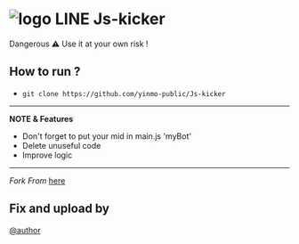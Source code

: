 # ![logo](src/LINE.png) LINE Js-kicker

Dangerous ⚠ Use it at your own risk !


How to run ?
------
- `git clone https://github.com/yinmo-public/Js-kicker`


----
**NOTE & Features** 
- Don't forget to put your mid in main.js 'myBot'
- Delete unuseful code 
- Improve logic
----

*Fork From* [here](https://github.com/rnjacky777/785)

## Fix and upload by 
[@author](https://line.me/ti/p/3eamxoks_T)
